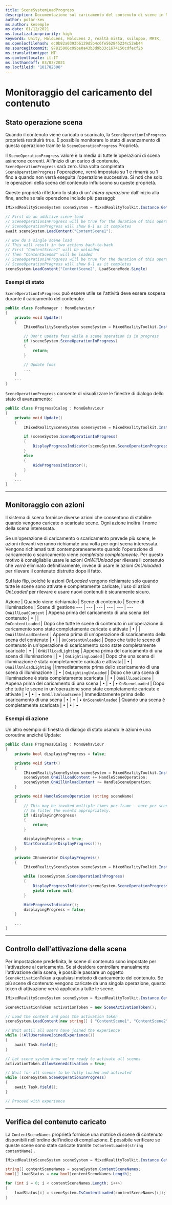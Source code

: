 ```yaml
---
title: SceneSystemLoadProgress
description: Documentazione sul caricamento del contenuto di scene in MRTK
author: polar-kev
ms.author: kesemple
ms.date: 01/12/2021
ms.localizationpriority: high
keywords: Unity, HoloLens, HoloLens 2, realtà mista, sviluppo, MRTK,
ms.openlocfilehash: ec0b82a0393b6129d5b4c6fe562845234c52eb44
ms.sourcegitcommit: 97815006c09be0a43b3d9b33c1674150cdfecf2b
ms.translationtype: MT
ms.contentlocale: it-IT
ms.lasthandoff: 03/03/2021
ms.locfileid: "101782308"
---
```

# <a name="monitoring-content-loading"></a>Monitoraggio del caricamento del contenuto

## <a name="scene-operation-progress"></a>Stato operazione scena

Quando il contenuto viene caricato o scaricato, la `SceneOperationInProgress` proprietà restituirà true. È possibile monitorare lo stato di avanzamento di questa operazione tramite la `SceneOperationProgress` Proprietà.

Il `SceneOperationProgress` valore è la media di tutte le operazioni di scena asincrone correnti. All'inizio di un carico di contenuto, `SceneOperationProgress` sarà zero. Una volta completata `SceneOperationProgress` l'operazione, verrà impostata su 1 e rimarrà su 1 fino a quando non verrà eseguita l'operazione successiva. Si noti che solo le operazioni della scena del contenuto influiscono su queste proprietà.

Queste proprietà riflettono lo stato di un' *intera operazione* dall'inizio alla fine, anche se tale operazione include più passaggi:

```c#
IMixedRealitySceneSystem sceneSystem = MixedRealityToolkit.Instance.GetService<IMixedRealitySceneSystem>();

// First do an additive scene load
// SceneOperationInProgress will be true for the duration of this operation
// SceneOperationProgress will show 0-1 as it completes
await sceneSystem.LoadContent("ContentScene1");

// Now do a single scene load
// This will result in two actions back-to-back
// First "ContentScene1" will be unloaded
// Then "ContentScene2" will be loaded
// SceneOperationInProgress will be true for the duration of this operation
// SceneOperationProgress will show 0-1 as it completes
sceneSystem.LoadContent("ContentScene2", LoadSceneMode.Single)
```

### <a name="progress-examples"></a>Esempi di stato

`SceneOperationInProgress` può essere utile se l'attività deve essere sospesa durante il caricamento del contenuto:

```c#
public class FooManager : MonoBehaviour
{
    private void Update()
    {
        IMixedRealitySceneSystem sceneSystem = MixedRealityToolkit.Instance.GetService<IMixedRealitySceneSystem>();

        // Don't update foos while a scene operation is in progress
        if (sceneSystem.SceneOperationInProgress)
        {
            return;
        }

        // Update foos
        ...
    }
    ...
}
```

`SceneOperationProgress` consente di visualizzare le finestre di dialogo dello stato di avanzamento:

```c#
public class ProgressDialog : MonoBehaviour
{
    private void Update()
    {
        IMixedRealitySceneSystem sceneSystem = MixedRealityToolkit.Instance.GetService<IMixedRealitySceneSystem>();

        if (sceneSystem.SceneOperationInProgress)
        {
            DisplayProgressIndicator(sceneSystem.SceneOperationProgress);
        }
        else
        {
            HideProgressIndicator();
        }
    }
    ...
}
```

---

## <a name="monitoring-with-actions"></a>Monitoraggio con azioni

Il sistema di scena fornisce diverse azioni che consentono di stabilire quando vengono caricate o scaricate scene. Ogni azione inoltra il nome della scena interessata.

Se un'operazione di caricamento o scaricamento prevede più scene, le azioni rilevanti verranno richiamate una volta per ogni scena interessata. Vengono richiamati tutti contemporaneamente quando l'operazione di caricamento o scaricamento viene *completata completamente.* Per questo motivo è consigliabile usare le azioni *OnWillUnload* per rilevare il contenuto che *verrà* eliminato definitivamente, invece di usare le azioni *OnUnloaded* per rilevare il contenuto distrutto dopo il fatto.

Sul lato flip, poiché le azioni *OnLoaded* vengono richiamate solo quando tutte le scene sono attivate e completamente caricate, l'uso di azioni *OnLoaded* per rilevare e usare nuovi contenuti è sicuramente sicuro.

Azione | Quando viene richiamato | Scene di contenuto | Scene di illuminazione | Scene di gestione
--- | --- | --- | --- | --- | ---
`OnWillLoadContent` | Appena prima del caricamento di una scena del contenuto | • | |  
`OnContentLoaded` | Dopo che tutte le scene di contenuto in un'operazione di caricamento sono state completamente caricate e attivate | • | |
`OnWillUnloadContent` | Appena prima di un'operazione di scaricamento della scena del contenuto | • | |
`OnContentUnloaded` | Dopo che tutte le scene di contenuto in un'operazione di scaricamento sono state completamente scaricate | • | |
`OnWillLoadLighting` | Appena prima del caricamento di una scena di illuminazione | | • |
`OnLightingLoaded` | Dopo che una scena di illuminazione è stata completamente caricata e attivata| | • |
`OnWillUnloadLighting` | Immediatamente prima dello scaricamento di una scena di illuminazione | | • |
`OnLightingUnloaded` | Dopo che una scena di illuminazione è stata completamente scaricata | | • |
`OnWillLoadScene` | Appena prima del caricamento di una scena | • | • | •
`OnSceneLoaded` | Dopo che tutte le scene in un'operazione sono state completamente caricate e attivate | • | • | •
`OnWillUnloadScene` | Immediatamente prima dello scaricamento di una scena | • | • | •
`OnSceneUnloaded` | Quando una scena è completamente scaricata |  • | • | •

### <a name="action-examples"></a>Esempi di azione

Un altro esempio di finestra di dialogo di stato usando le azioni e una coroutine anziché Update:

```c#
public class ProgressDialog : MonoBehaviour
{
    private bool displayingProgress = false;

    private void Start()
    {
        IMixedRealitySceneSystem sceneSystem = MixedRealityToolkit.Instance.GetService<IMixedRealitySceneSystem>();
        sceneSystem.OnWillLoadContent += HandleSceneOperation;
        sceneSystem.OnWillUnloadContent += HandleSceneOperation;
    }

    private void HandleSceneOperation (string sceneName)
    {
        // This may be invoked multiple times per frame - once per scene being loaded or unloaded.
        // So filter the events appropriately.
        if (displayingProgress)
        {
            return;
        }

        displayingProgress = true;
        StartCoroutine(DisplayProgress());
    }

    private IEnumerator DisplayProgress()
    {
        IMixedRealitySceneSystem sceneSystem = MixedRealityToolkit.Instance.GetService<IMixedRealitySceneSystem>();

        while (sceneSystem.SceneOperationInProgress)
        {
            DisplayProgressIndicator(sceneSystem.SceneOperationProgress);
            yield return null;
        }

        HideProgressIndicator();
        displayingProgress = false;
    }

    ...
}
```

---

## <a name="controlling-scene-activation"></a>Controllo dell'attivazione della scena

Per impostazione predefinita, le scene di contenuto sono impostate per l'attivazione al caricamento. Se si desidera controllare manualmente l'attivazione della scena, è possibile passare un oggetto `SceneActivationToken` a qualsiasi metodo di caricamento del contenuto. Se più scene di contenuto vengono caricate da una singola operazione, questo token di attivazione verrà applicato a tutte le scene.

```c#
IMixedRealitySceneSystem sceneSystem = MixedRealityToolkit.Instance.GetService<IMixedRealitySceneSystem>();

SceneActivationToken activationToken = new SceneActivationToken();

// Load the content and pass the activation token
sceneSystem.LoadContent(new string[] { "ContentScene1", "ContentScene2", "ContentScene3" }, LoadSceneMode.Additive, activationToken);

// Wait until all users have joined the experience
while (!AllUsersHaveJoinedExperience())
{
    await Task.Yield();
}

// Let scene system know we're ready to activate all scenes
activationToken.AllowSceneActivation = true;

// Wait for all scenes to be fully loaded and activated
while (sceneSystem.SceneOperationInProgress)
{
    await Task.Yield();
}

// Proceed with experience
```

---

## <a name="checking-which-content-is-loaded"></a>Verifica del contenuto caricato

La `ContentSceneNames` proprietà fornisce una matrice di scene di contenuto disponibili nell'ordine dell'indice di compilazione. È possibile verificare se queste scene sono state caricate tramite `IsContentLoaded(string contentName)` .

```c#
IMixedRealitySceneSystem sceneSystem = MixedRealityToolkit.Instance.GetService<IMixedRealitySceneSystem>();

string[] contentSceneNames = sceneSystem.ContentSceneNames;
bool[] loadStatus = new bool[contentSceneNames.Length];

for (int i = 0; i < contentSceneNames.Length; i++>)
{
    loadStatus[i] = sceneSystem.IsContentLoaded(contentSceneNames[i]);
}
```
